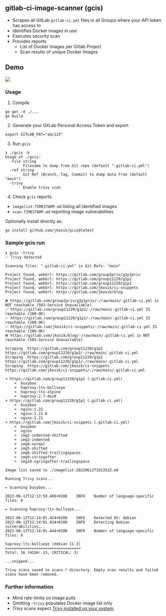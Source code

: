 ## gitlab-ci-image-scanner (gcis)
- Scrapes all GitLab `gitlab-ci.yml` files in all Groups where your API token has access to
- Identifies Docker images in use
- Executes security scan
- Provides reports
  - List of Docker images per Gitlab Project
  - Scan results of unique Docker Images

## Demo
![](readme.gif)
  
### Usage
1. Compile
```
go get -d ./...
go build
```
  
2. Generate your GitLab Personal Access Token and export
```
export GITLAB_PAT="abc123"
```
  
3. Run `gcis`
```
❯ ./gcis -h
Usage of ./gcis:
  -file string
        Filename to dump from Git repo (default ".gitlab-ci.yml")
  -ref string
        Git Ref (Branch, Tag, Commit) to dump data from (default "main")
  -trivy
        Enable trivy scan
```
  
4. Check `gcis` reports
- `imagelist-TIMESTAMP.md` listing all identified images
- `scan-TIMESTAMP.md` reporting image vulnerabilities

Optionally install directly as:
```
go install github.com/jkosik/gcis@latest
```
  
### Sample gcis run
```
❯ gcis -trivy
✅ Trivy detected

Scanning files: ".gitlab-ci.yml" in Git Refs: "main" 

Project found, webUrl: https://gitlab.com/group2priv/g2p1priv 
Project found, webUrl: https://gitlab.com/group11220/g1p2 
Project found, webUrl: https://gitlab.com/group11220/g1p1 
Project found, webUrl: https://gitlab.com/jkosik/ci-snippets 
Project found, webUrl: https://gitlab.com/jkosik/blog 

❌ https://gitlab.com/group2priv/g2p1priv/-/raw/main/.gitlab-ci.yml is NOT reachable (503-Service Unavailable) 
✅ https://gitlab.com/group11220/g1p2/-/raw/main/.gitlab-ci.yml IS reachable (200-OK) 
✅ https://gitlab.com/group11220/g1p1/-/raw/main/.gitlab-ci.yml IS reachable (200-OK) 
✅ https://gitlab.com/jkosik/ci-snippets/-/raw/main/.gitlab-ci.yml IS reachable (200-OK) 
❌ https://gitlab.com/jkosik/blog/-/raw/main/.gitlab-ci.yml is NOT reachable (503-Service Unavailable) 

Scraping  https://gitlab.com/group11220/g1p2 https://gitlab.com/group11220/g1p2/-/raw/main/.gitlab-ci.yml
Scraping  https://gitlab.com/group11220/g1p1 https://gitlab.com/group11220/g1p1/-/raw/main/.gitlab-ci.yml
Scraping  https://gitlab.com/jkosik/ci-snippets https://gitlab.com/jkosik/ci-snippets/-/raw/main/.gitlab-ci.yml

➜ https://gitlab.com/group11220/g1p2 (.gitlab-ci.yml) 
    ➜  busybox
    ➜  haproxy:lts-bullseye
    ➜  haproxy:lts-alpine
    ➜  haproxy:2.7-dev0
➜ https://gitlab.com/group11220/g1p1 (.gitlab-ci.yml) 
    ➜  busybox
    ➜  nginx:1.22
    ➜  nginx:1.21.6
    ➜  nginx:1.21
➜ https://gitlab.com/jkosik/ci-snippets (.gitlab-ci.yml) 
    ➜  busybox
    ➜  nginx
    ➜  img2-indented-shifted
    ➜  img3-indented
    ➜  img4-normal
    ➜  img5-shifted
    ➜  img6-shifted-trailingspaces
    ➜  img9-stringafter
    ➜  img10-sgringafter-trailingspace

Image list saved to ./imagelist-20220612T101353Z.md 

Running Trivy scans...

↦ Scanning busybox...

2022-06-12T12:13:59.486+0200    INFO    Number of language-specific files: 0

↦ Scanning haproxy:lts-bullseye...

2022-06-12T12:14:01.424+0200    INFO    Detected OS: debian
2022-06-12T12:14:01.424+0200    INFO    Detecting Debian vulnerabilities...
2022-06-12T12:14:01.444+0200    INFO    Number of language-specific files: 0

haproxy:lts-bullseye (debian 11.3)
==================================
Total: 16 (HIGH: 13, CRITICAL: 3)

...snipped...

Trivy scans saved to scans-* directory. Empty scan results and failed scans have been removed.
```
  
  ### Further information
- Mind rate-limits on image pulls
- Omitting `-trivy` populates Docker image list only
- Trivy scans expect [Trivy installed on your system](https://aquasecurity.github.io/trivy/v0.28.1/getting-started/installation/).
